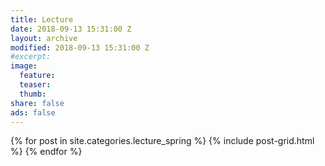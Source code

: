 ```yaml
---
title: Lecture
date: 2018-09-13 15:31:00 Z
layout: archive
modified: 2018-09-13 15:31:00 Z
#excerpt: 
image:
  feature:
  teaser:
  thumb:
share: false
ads: false
---
```


<div class="tiles">
{% for post in site.categories.lecture_spring %}
  {% include post-grid.html %}
{% endfor %}
</div>